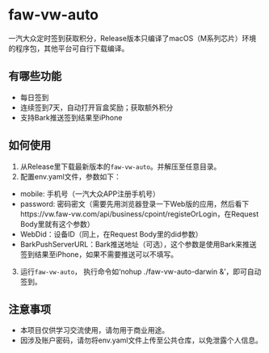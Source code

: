 # faw-vw-auto
一汽大众定时签到获取积分，Release版本只编译了macOS（M系列芯片）环境的程序包，其他平台可自行下载编译。

## 有哪些功能
- 每日签到
- 连续签到7天，自动打开盲盒奖励；获取额外积分
- 支持Bark推送签到结果至iPhone

## 如何使用
1. 从Release里下载最新版本的`faw-vw-auto`。并解压至任意目录。
2. 配置env.yaml文件，参数如下：
- mobile: 手机号（一汽大众APP注册手机号）
- password: 密码密文（需要先用浏览器登录一下Web版的应用，然后看下https://vw.faw-vw.com/api/business/cpoint/registeOrLogin，在Request Body里就有这个参数）
- WebDid：设备ID（同上，在Request Body里的did参数）
- BarkPushServerURL：Bark推送地址（可选），这个参数是使用Bark来推送签到结果至iPhone，如果不需要推送可以不填写。
3. 运行`faw-vw-auto`， 执行命令如‘nohup ./faw-vw-auto-darwin &’，即可自动签到。

## 注意事项
- 本项目仅供学习交流使用，请勿用于商业用途。
- 因涉及账户密码，请勿将env.yaml文件上传至公共仓库，以免泄露个人信息。